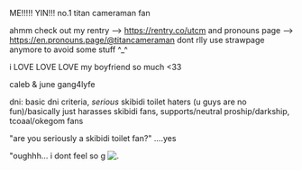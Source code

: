 

ME!!!!! YIN!!! 
no.1 titan cameraman fan


ahmm check out my rentry --> https://rentry.co/utcm and pronouns page --> https://en.pronouns.page/@titancameraman dont rlly use strawpage anymore to avoid some stuff ^_^

i LOVE LOVE LOVE my boyfriend so much <33

caleb & june gang4lyfe


dni: basic dni criteria, *serious* skibidi toilet haters (u guys are no fun)/basically just harasses skibidi fans, supports/neutral proship/darkship, tcoaal/okegom fans


"are you seriously a skibidi toilet fan?"
....yes

"oughhh... i dont feel so g
![.](https://http2.mlstatic.com/D_NQ_NP_695415-MLU73060796625_112023-O.webp)
